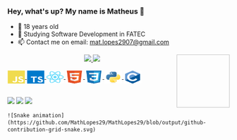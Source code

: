### Hey, what's up? My name is Matheus 👋

- 🎉 18 years old
- 🎒 Studying Software Development in FATEC
- 📫 Contact me on email: mat.lopes2907@gmail.com

<div align="center">
       <a href= "https://github.com/MathLopes29">
       <img height="180em" src="https://github-readme-stats.vercel.app/api?username=MathLopes29&show_icons=true&theme=gotham&include_all_commits=true&count_private=true"/>
       <img height="180em" src="https://github-readme-stats.vercel.app/api/top-langs/?username=MathLopes29&layout=compact&langs_count=7&theme=gotham"/>
       <img align="right" width="120" height="120" scr="https://media.giphy.com/media/IpKxfPy33hMRy/giphy.gif">    
</div>
<div style="display: inline_block"><br>
       <img align="center" alt="Math-Js" height="30" width="40" src="https://raw.githubusercontent.com/devicons/devicon/master/icons/javascript/javascript-plain.svg">
       <img align="center" alt="Math-Ts" height="30" width="40" src="https://raw.githubusercontent.com/devicons/devicon/master/icons/typescript/typescript-plain.svg">
       <img align="center" alt="Math-React" height="30" width="40" src="https://raw.githubusercontent.com/devicons/devicon/master/icons/react/react-original.svg">
       <img align="center" alt="Math-HTML" height="30" width="40" src="https://raw.githubusercontent.com/devicons/devicon/master/icons/html5/html5-original.svg">
       <img align="center" alt="Math-CSS" height="30" width="40" src="https://raw.githubusercontent.com/devicons/devicon/master/icons/css3/css3-original.svg">
       <img align="center" alt="Math-Python" height="30" width="40" src="https://raw.githubusercontent.com/devicons/devicon/master/icons/python/python-original.svg">
       <img align="center" alt="Math-C" height="30" width="40" src="https://raw.githubusercontent.com/devicons/devicon/master/icons/c/c-original.svg">
</div>
    
##
    
<div>
 
  <a href="https://www.instagram.com/math_lopes29/" target="_blank"><img src="https://img.shields.io/badge/-Instagram-%23E4405F?style=for-the-badge&logo=instagram&logoColor=white" target="_blank"></a>
  <a href = "mailto:mat.lopes2907@gmail.com"><img src="https://img.shields.io/badge/-Gmail-%23333?style=for-the-badge&logo=gmail&logoColor=white" target="_blank"></a>
  <a href="https://www.linkedin.com/in/matheus-lopes-louren%C3%A7o-6a627b231/" target="_blank"><img src="https://img.shields.io/badge/-LinkedIn-%230077B5?style=for-the-badge&logo=linkedin&logoColor=white" target="_blank"></a>
    
    ![Snake animation](https://github.com/MathLopes29/MathLopes29/blob/output/github-contribution-grid-snake.svg)
    
</div>
 
